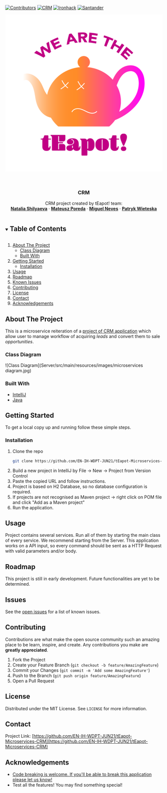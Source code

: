 <!-- PROJECT SHIELDS -->
<!--
*** I'm using markdown "reference style" links for readability.
*** Reference links are enclosed in brackets [ ] instead of parentheses ( ).
*** See the bottom of this document for the declaration of the reference variables
*** for contributors-url, forks-url, etc. This is an optional, concise syntax you may use.
*** https://www.markdownguide.org/basic-syntax/#reference-style-links
-->
[![Contributors][contributors-shield]][contributors-url]
[![CRM][CRM-shield]][CRM-url]
[![Ironhack][Ironhack-shield]][Ironhack-url]
[![Santander][Santander-shield]][Santander-url]

<!-- PROJECT LOGO -->
![Logo](Server/src/main/resources/images/teapot-09.png)

<br />
<p align="center">

  <h3 align="center">CRM</h3>

  <p align="center">
    CRM project created by tEapot! team:
    <br />
    <a href="https://github.com/natyfromwonderland"><strong>Natalia Shilyaeva</strong></a>
    ·
    <a href="https://github.com/Mat-Poreda"><strong>Mateusz Poreda</strong></a>
    ·
    <a href="https://github.com/MigNeves"><strong>Miguel Neves</strong></a>
    ·
    <a href="https://github.com/patrykwieteska"><strong>Patryk Wieteska</strong></a>
  </p>




<!-- TABLE OF CONTENTS -->
<details open="open">
  <summary><h2 style="display: inline-block">Table of Contents</h2></summary>
  <ol>
    <li>
      <a href="#about-the-project">About The Project</a>
      <ul>
        <li><a href="#class-diagram">Class Diagram</a></li>
        <li><a href="#built-with">Built With</a></li>
      </ul>
    </li>
    <li>
      <a href="#getting-started">Getting Started</a>
      <ul>
        <li><a href="#installation">Installation</a></li>
      </ul>
    </li>
    <li><a href="#usage">Usage</a></li>
    <li><a href="#roadmap">Roadmap</a></li>
    <li><a href="#issues">Known Issues</a></li>
    <li><a href="#contributing">Contributing</a></li>
    <li><a href="#license">License</a></li>
    <li><a href="#contact">Contact</a></li>
    <li><a href="#acknowledgements">Acknowledgements</a></li>
  </ol>
</details>



<!-- ABOUT THE PROJECT -->
## About The Project

This is a microservice reiteration of a [project of CRM application](https://github.com/EN-IH-WDPT-JUN21/DeadCodersSociety-ClubRickyMartin-Stage2-Homework-3)  which allow user to manage workflow of acquiring *leads* and convert them to sale *opportunities*.

### Class Diagram
![Class Diagram](Server/src/main/resources/images/microservices diagram.jpg)

### Built With

* [IntelliJ](https://www.jetbrains.com/idea/)
* [Java](https://www.java.com/en/)




<!-- GETTING STARTED -->
## Getting Started

To get a local copy up and running follow these simple steps.

### Installation

1. Clone the repo
   ```sh
   git clone https://github.com/EN-IH-WDPT-JUN21/tEapot-Microservices-CRM.git
   ```
2. Build a new project in IntelliJ by File -> New -> Project from Version Control
3. Paste the copied URL and follow instructions.
4. Project is based on H2 Database, so no database configuration is required.
5. If projects are not recognised as Maven project -> right click on POM file and click "Add as a Maven project"
6. Run the application.


<!-- USAGE EXAMPLES -->
## Usage
<p>
Project contains several services. Run all of them by starting the main class of every service.
We recommend starting from the Server.
This application works on a API input, so every command should be sent as a HTTP Request with valid parameters and/or body.

</p>




<!-- ROADMAP -->
## Roadmap
This project is still in early development. Future functionalities are yet to be determined.

## Issues
See the [open issues](https://github.com/EN-IH-WDPT-JUN21/tEapot-Microservices-CRM/issues) for a list of known issues.



<!-- CONTRIBUTING -->
## Contributing

Contributions are what make the open source community such an amazing place to be learn, inspire, and create. Any contributions you make are **greatly appreciated**.

1. Fork the Project
2. Create your Feature Branch (`git checkout -b feature/AmazingFeature`)
3. Commit your Changes (`git commit -m 'Add some AmazingFeature'`)
4. Push to the Branch (`git push origin feature/AmazingFeature`)
5. Open a Pull Request



<!-- LICENSE -->
## License

Distributed under the MIT License. See `LICENSE` for more information.



<!-- CONTACT -->
## Contact

Project Link: [https://github.com/EN-IH-WDPT-JUN21/tEapot-Microservices-CRM](https://github.com/EN-IH-WDPT-JUN21/tEapot-Microservices-CRM)



<!-- ACKNOWLEDGEMENTS -->
## Acknowledgements

* [Code breaking is welcome. If you'll be able to break this application please let us know!](https://github.com/orgs/EN-IH-WDPT-JUN21/teams/teapot)
* Test all the features! You may find something special!





<!-- MARKDOWN LINKS & IMAGES -->
<!-- https://www.markdownguide.org/basic-syntax/#reference-style-links -->
[contributors-shield]: https://img.shields.io/static/v1?label=Team&message=DeadCodersSociety&color=brightgreen&
[contributors-url]: https://github.com/orgs/EN-IH-WDPT-JUN21/teams/teapot
[CRM-Shield]: https://img.shields.io/static/v1?label=Project&message=CRM&color=yellowgreen&
[CRM-url]: https://en.wikipedia.org/wiki/Customer_relationship_management
[ironhack-shield]: https://img.shields.io/static/v1?label=Bootcamp&message=Ironhack&color=blue&
[ironhack-url]: https://www.ironhack.com/en
[Santander-shield]: https://img.shields.io/static/v1?label=SponsoredBy&message=Santander&color=red&
[Santander-url]: https://www.becas-santander.com/en/index.html
[IntelliJ-shield]: https://img.shields.io/static/v1?label=IDE&message=IntelliJ&color=red&
[IntelliJ-url]: https://www.jetbrains.com/idea/
